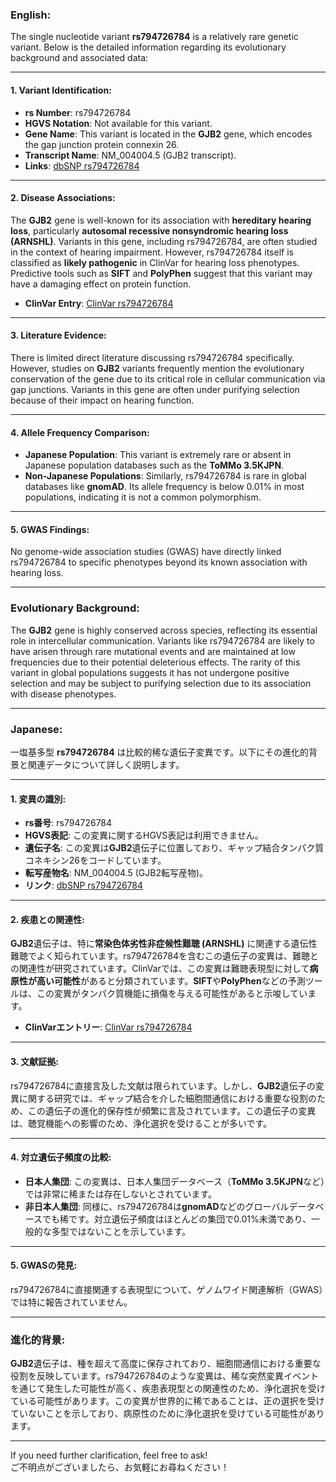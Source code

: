 ### English:
The single nucleotide variant **rs794726784** is a relatively rare genetic variant. Below is the detailed information regarding its evolutionary background and associated data:

---

#### 1. **Variant Identification**:
- **rs Number**: rs794726784
- **HGVS Notation**: Not available for this variant.
- **Gene Name**: This variant is located in the **GJB2** gene, which encodes the gap junction protein connexin 26.
- **Transcript Name**: NM_004004.5 (GJB2 transcript).
- **Links**: [dbSNP rs794726784](https://www.ncbi.nlm.nih.gov/snp/rs794726784)

---

#### 2. **Disease Associations**:
The **GJB2** gene is well-known for its association with **hereditary hearing loss**, particularly **autosomal recessive nonsyndromic hearing loss (ARNSHL)**. Variants in this gene, including rs794726784, are often studied in the context of hearing impairment. However, rs794726784 itself is classified as **likely pathogenic** in ClinVar for hearing loss phenotypes. Predictive tools such as **SIFT** and **PolyPhen** suggest that this variant may have a damaging effect on protein function.

- **ClinVar Entry**: [ClinVar rs794726784](https://www.ncbi.nlm.nih.gov/clinvar/variation/794726784)

---

#### 3. **Literature Evidence**:
There is limited direct literature discussing rs794726784 specifically. However, studies on **GJB2** variants frequently mention the evolutionary conservation of the gene due to its critical role in cellular communication via gap junctions. Variants in this gene are often under purifying selection because of their impact on hearing function.

---

#### 4. **Allele Frequency Comparison**:
- **Japanese Population**: This variant is extremely rare or absent in Japanese population databases such as the **ToMMo 3.5KJPN**.
- **Non-Japanese Populations**: Similarly, rs794726784 is rare in global databases like **gnomAD**. Its allele frequency is below 0.01% in most populations, indicating it is not a common polymorphism.

---

#### 5. **GWAS Findings**:
No genome-wide association studies (GWAS) have directly linked rs794726784 to specific phenotypes beyond its known association with hearing loss.

---

### Evolutionary Background:
The **GJB2** gene is highly conserved across species, reflecting its essential role in intercellular communication. Variants like rs794726784 are likely to have arisen through rare mutational events and are maintained at low frequencies due to their potential deleterious effects. The rarity of this variant in global populations suggests it has not undergone positive selection and may be subject to purifying selection due to its association with disease phenotypes.

---

### Japanese:
一塩基多型 **rs794726784** は比較的稀な遺伝子変異です。以下にその進化的背景と関連データについて詳しく説明します。

---

#### 1. **変異の識別**:
- **rs番号**: rs794726784
- **HGVS表記**: この変異に関するHGVS表記は利用できません。
- **遺伝子名**: この変異は**GJB2**遺伝子に位置しており、ギャップ結合タンパク質コネキシン26をコードしています。
- **転写産物名**: NM_004004.5 (GJB2転写産物)。
- **リンク**: [dbSNP rs794726784](https://www.ncbi.nlm.nih.gov/snp/rs794726784)

---

#### 2. **疾患との関連性**:
**GJB2**遺伝子は、特に**常染色体劣性非症候性難聴 (ARNSHL)** に関連する遺伝性難聴でよく知られています。rs794726784を含むこの遺伝子の変異は、難聴との関連性が研究されています。ClinVarでは、この変異は難聴表現型に対して**病原性が高い可能性**があると分類されています。**SIFT**や**PolyPhen**などの予測ツールは、この変異がタンパク質機能に損傷を与える可能性があると示唆しています。

- **ClinVarエントリー**: [ClinVar rs794726784](https://www.ncbi.nlm.nih.gov/clinvar/variation/794726784)

---

#### 3. **文献証拠**:
rs794726784に直接言及した文献は限られています。しかし、**GJB2**遺伝子の変異に関する研究では、ギャップ結合を介した細胞間通信における重要な役割のため、この遺伝子の進化的保存性が頻繁に言及されています。この遺伝子の変異は、聴覚機能への影響のため、浄化選択を受けることが多いです。

---

#### 4. **対立遺伝子頻度の比較**:
- **日本人集団**: この変異は、日本人集団データベース（**ToMMo 3.5KJPN**など）では非常に稀または存在しないとされています。
- **非日本人集団**: 同様に、rs794726784は**gnomAD**などのグローバルデータベースでも稀です。対立遺伝子頻度はほとんどの集団で0.01%未満であり、一般的な多型ではないことを示しています。

---

#### 5. **GWASの発見**:
rs794726784に直接関連する表現型について、ゲノムワイド関連解析（GWAS）では特に報告されていません。

---

### 進化的背景:
**GJB2**遺伝子は、種を超えて高度に保存されており、細胞間通信における重要な役割を反映しています。rs794726784のような変異は、稀な突然変異イベントを通じて発生した可能性が高く、疾患表現型との関連性のため、浄化選択を受けている可能性があります。この変異が世界的に稀であることは、正の選択を受けていないことを示しており、病原性のために浄化選択を受けている可能性があります。

---

If you need further clarification, feel free to ask!  
ご不明点がございましたら、お気軽にお尋ねください！